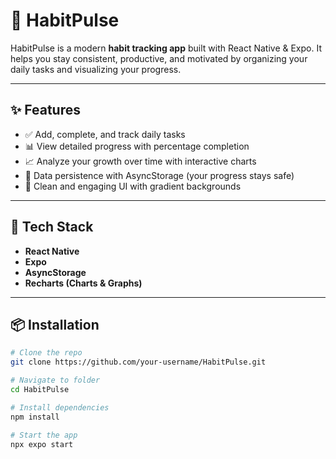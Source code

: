 # 📱 HabitPulse

HabitPulse is a modern **habit tracking app** built with React Native & Expo. It helps you stay consistent, productive, and motivated by organizing your daily tasks and visualizing your progress.

---

## ✨ Features

- ✅ Add, complete, and track daily tasks  
- 📊 View detailed progress with percentage completion  
- 📈 Analyze your growth over time with interactive charts  
- 💾 Data persistence with AsyncStorage (your progress stays safe)  
- 🌈 Clean and engaging UI with gradient backgrounds  

---

## 🚀 Tech Stack
- **React Native**
- **Expo**
- **AsyncStorage**
- **Recharts (Charts & Graphs)**



---

## 📦 Installation

```bash
# Clone the repo
git clone https://github.com/your-username/HabitPulse.git

# Navigate to folder
cd HabitPulse

# Install dependencies
npm install

# Start the app
npx expo start
